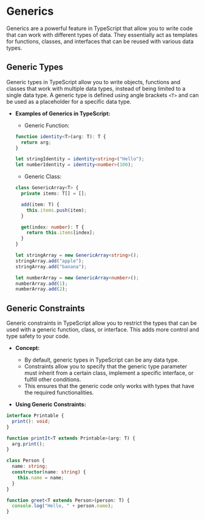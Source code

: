 # Generics

Generics are a powerful feature in TypeScript that allow you to write code that can work with different types of data. They essentially act as templates for functions, classes, and interfaces that can be reused with various data types.

## Generic Types

Generic types in TypeScript allow you to write objects, functions and classes that work with multiple data types, instead of being limited to a single data type. A generic type is defined using angle brackets `<T>` and can be used as a placeholder for a specific data type.

- **Examples of Generics in TypeScript:**

  - Generic Function:

  ```ts
  function identity<T>(arg: T): T {
    return arg;
  }

  let stringIdentity = identity<string>("Hello");
  let numberIdentity = identity<number>(100);
  ```

  - Generic Class:

  ```ts
  class GenericArray<T> {
    private items: T[] = [];

    add(item: T) {
      this.items.push(item);
    }

    get(index: number): T {
      return this.items[index];
    }
  }

  let stringArray = new GenericArray<string>();
  stringArray.add("apple");
  stringArray.add("banana");

  let numberArray = new GenericArray<number>();
  numberArray.add(1);
  numberArray.add(2);
  ```

## Generic Constraints

Generic constraints in TypeScript allow you to restrict the types that can be used with a generic function, class, or interface. This adds more control and type safety to your code.

- **Concept:**

  - By default, generic types in TypeScript can be any data type.
  - Constraints allow you to specify that the generic type parameter must inherit from a certain class, implement a specific interface, or fulfill other conditions.
  - This ensures that the generic code only works with types that have the required functionalities.
    <br>

- **Using Generic Constraints:**

```ts
interface Printable {
  print(): void;
}

function printIt<T extends Printable>(arg: T) {
  arg.print();
}
```

```ts
class Person {
  name: string;
  constructor(name: string) {
    this.name = name;
  }
}

function greet<T extends Person>(person: T) {
  console.log("Hello, " + person.name);
}
```
